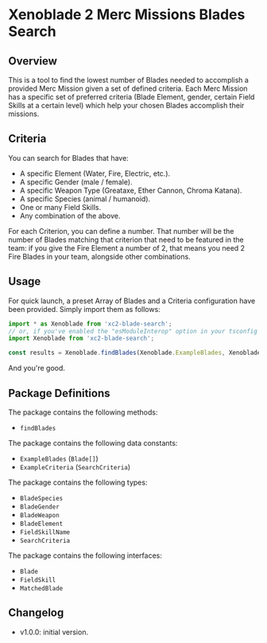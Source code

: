 # Xenoblade 2 Merc Missions Blades Search

## Overview

This is a tool to find the lowest number of Blades needed to accomplish a provided Merc Mission given a set of defined criteria. Each Merc Mission has a specific set of preferred criteria (Blade Element, gender, certain Field Skills at a certain level) which help your chosen Blades accomplish their missions.

## Criteria

You can search for Blades that have:
- A specific Element (Water, Fire, Electric, etc.).
- A specific Gender (male / female).
- A specific Weapon Type (Greataxe, Ether Cannon, Chroma Katana).
- A specific Species (animal / humanoid).
- One or many Field Skills.
- Any combination of the above.

For each Criterion, you can define a number. That number will be the number of Blades matching that criterion that need to be featured in the team: if you give the Fire Element a number of 2, that means you need 2 Fire Blades in your team, alongside other combinations.

## Usage

For quick launch, a preset Array of Blades and a Criteria configuration have been provided. Simply import them as follows:

```ts
import * as Xenoblade from 'xc2-blade-search';
// or, if you've enabled the "esModuleInterop" option in your tsconfig
import Xenoblade from 'xc2-blade-search';

const results = Xenoblade.findBlades(Xenoblade.ExampleBlades, Xenoblade.ExampleCriteria, 6);
```

And you're good.

## Package Definitions

The package contains the following methods:
- `findBlades`

The package contains the following data constants:
- `ExampleBlades` (`Blade[]`)
- `ExampleCriteria` (`SearchCriteria`)

The package contains the following types:
- `BladeSpecies`
- `BladeGender`
- `BladeWeapon`
- `BladeElement`
- `FieldSkillName`
- `SearchCriteria`

The package contains the following interfaces:
- `Blade`
- `FieldSkill`
- `MatchedBlade`

## Changelog
- v1.0.0: initial version.